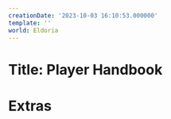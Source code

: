 ```yaml
---
creationDate: '2023-10-03 16:10:53.000000'
template: ''
world: Eldoria
---
```

# Title: Player Handbook



# Extras

